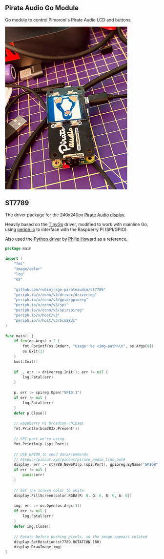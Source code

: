 ## Pirate Audio Go Module

Go module to control Pimoroni's Pirate Audio LCD and buttons.

![gadget.jpg](gadget.jpg)

## ST7789

The driver package for the 240x240px [Pirate Audio display](https://shop.pimoroni.com/products/pirate-audio-headphone-amp).

Heavily based on the [TinyGo](https://github.com/tinygo-org/drivers/tree/e376785596dc8269f3e8aa42a9bf75fb1457febc/st7789) driver, modified to work with mainline Go, using [periph.io](https://periph.io) to interface with the Raspberry PI (SPI/GPIO).

Also used the [Python driver](https://github.com/pimoroni/st7789-python) by [Philip Howard](https://github.com/Gadgetoid) as a reference.


```Go
package main

import (
	"fmt"
	"image/color"
	"log"
	"os"

	"github.com/rubiojr/go-pirateaudio/st7789"
	"periph.io/x/conn/v3/driver/driverreg"
	"periph.io/x/conn/v3/gpio/gpioreg"
	"periph.io/x/conn/v3/spi"
	"periph.io/x/conn/v3/spi/spireg"
	"periph.io/x/host/v3"
	"periph.io/x/host/v3/bcm283x"
)

func main() {
	if len(os.Args) < 2 {
		fmt.Fprintf(os.Stderr, "Usage: %s <img-path>\n", os.Args[0])
		os.Exit(1)
	}
	host.Init()

	if _, err := driverreg.Init(); err != nil {
		log.Fatal(err)
	}

	p, err := spireg.Open("SPI0.1")
	if err != nil {
		log.Fatal(err)
	}
	defer p.Close()

	// Raspberry PI broadcom chipset
	fmt.Println(bcm283x.Present())

	// SPI port we're using
	fmt.Println(p.(spi.Port))

	// USE GPIO9 to send data/commands
	// https://pinout.xyz/pinout/pirate_audio_line_out#
	display, err := st7789.NewSPI(p.(spi.Port), gpioreg.ByName("GPIO9"), &st7789.DefaultOpts)
	if err != nil {
		panic(err)
	}

	// Set the screen color to white
	display.FillScreen(color.RGBA{R: 0, G: 0, B: 0, A: 0})

	img, err := os.Open(os.Args[1])
	if err != nil {
		log.Fatal(err)
	}
	defer img.Close()

	// Rotate before pushing pixels, so the image appears rotated
	display.SetRotation(st7789.ROTATION_180)
	display.DrawImage(img)
}
```
